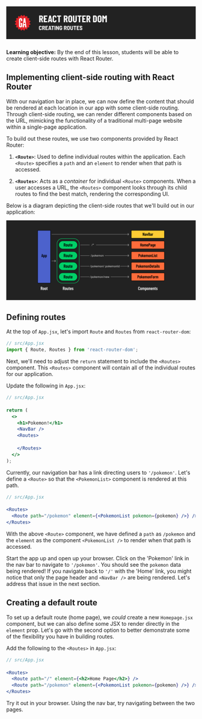# ![React Router - Creating Routes](./assets/hero.png)

**Learning objective:** By the end of this lesson, students will be able to create client-side routes with React Router.

## Implementing client-side routing with React Router

With our navigation bar in place, we can now define the content that should be rendered at each location in our app with some client-side routing. Through client-side routing, we can render different components based on the URL, mimicking the functionality of a traditional multi-page website within a single-page application.

To build out these routes, we use two components provided by React Router:

1. **`<Route>`**: Used to define individual routes within the application. Each `<Route>` specifies a `path` and an `element` to render when that path is accessed.

2. **`<Routes>`**: Acts as a _container_ for individual `<Route>` components. When a user accesses a URL, the `<Routes>` component looks through its child routes to find the best match, rendering the corresponding UI.

Below is a diagram depicting the client-side routes that we'll build out in our application:

![Routes](./assets/full-routes.png)

## Defining routes

At the top of `App.jsx`, let's import `Route` and `Routes` from `react-router-dom`:

```jsx
// src/App.jsx
import { Route, Routes } from 'react-router-dom';
```

Next, we'll need to adjust the `return` statement to include the `<Routes>` component. This `<Routes>` component will contain all of the individual routes for our application.

Update the following in `App.jsx`:

```jsx
// src/App.jsx

return (
  <>
    <h1>Pokemon!</h1>
    <NavBar />
    <Routes>

    </Routes>
  </>
);
```

Currently, our navigation bar has a link directing users to `'/pokemon'`. Let's define a `<Route>` so that the `<PokemonList>` component is rendered at this path.

```jsx
// src/App.jsx

<Routes>
  <Route path="/pokemon" element={<PokemonList pokemon={pokemon} />} />
</Routes>
```

With the above `<Route>` component, we have defined a `path` as `/pokemon` and the `element` as the component `<PokemonList />` to render when that path is accessed.

Start the app up and open up your browser. Click on the 'Pokemon' link in the nav bar to navigate to `'/pokemon'`. You should see the `pokemon` data being rendered! If you navigate back to `'/'` with the 'Home' link, you might notice that only the page header and `<NavBar />` are being rendered. Let's address that issue in the next section.

## Creating a default route

To set up a default route (home page), we _could_ create a new `Homepage.jsx` component, but we can also define some JSX to render directly in the `element` prop. Let's go with the second option to better demonstrate some of the flexibility you have in building routes.

Add the following to the `<Routes>` in `App.jsx`:

```jsx
// src/App.jsx

<Routes>
  <Route path="/" element={<h2>Home Page</h2>} />
  <Route path="/pokemon" element={<PokemonList pokemon={pokemon} />} />
</Routes>
```

Try it out in your browser. Using the nav bar, try navigating between the two pages.
